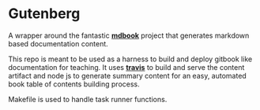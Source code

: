 # Gutenberg

A wrapper around the fantastic **[mdbook](https://github.com/rust-lang-nursery/mdBook)** project that generates markdown based documentation content.

This repo is meant to be used as a harness to build and deploy gitbook like documentation for teaching. It uses **[travis](https://travis-ci.org/)** to build and serve the content artifact and node js to generate summary content for an easy, automated book table of contents building process.

Makefile is used to handle task runner functions.
